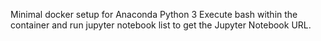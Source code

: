Minimal docker setup for Anaconda Python 3
Execute bash within the container and run jupyter notebook list to get the Jupyter Notebook URL.
